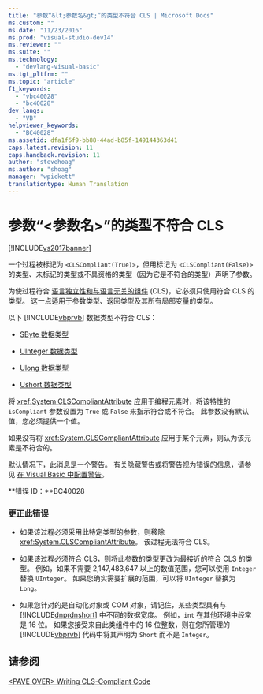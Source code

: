 ```yaml
---
title: "参数“&lt;参数名&gt;”的类型不符合 CLS | Microsoft Docs"
ms.custom: ""
ms.date: "11/23/2016"
ms.prod: "visual-studio-dev14"
ms.reviewer: ""
ms.suite: ""
ms.technology: 
  - "devlang-visual-basic"
ms.tgt_pltfrm: ""
ms.topic: "article"
f1_keywords: 
  - "vbc40028"
  - "bc40028"
dev_langs: 
  - "VB"
helpviewer_keywords: 
  - "BC40028"
ms.assetid: dfa1f6f9-bb88-44ad-b85f-149144363d41
caps.latest.revision: 11
caps.handback.revision: 11
author: "stevehoag"
ms.author: "shoag"
manager: "wpickett"
translationtype: Human Translation
---
```

# 参数“&lt;参数名&gt;”的类型不符合 CLS
[!INCLUDE[vs2017banner](../../../csharp/includes/vs2017banner.md)]

一个过程被标记为 `<CLSCompliant(True)>`，但用标记为 `<CLSCompliant(False)>` 的类型、未标记的类型或不具资格的类型（因为它是不符合的类型）声明了参数。  
  
 为使过程符合 [语言独立性和与语言无关的组件](../Topic/Language%20Independence%20and%20Language-Independent%20Components.md) \(CLS\)，它必须只使用符合 CLS 的类型。  这一点适用于参数类型、返回类型及其所有局部变量的类型。  
  
 以下 [!INCLUDE[vbprvb](../../../csharp/programming-guide/concepts/linq/includes/vbprvb_md.md)] 数据类型不符合 CLS：  
  
-   [SByte 数据类型](../../../visual-basic/language-reference/data-types/sbyte-data-type.md)  
  
-   [UInteger 数据类型](../../../visual-basic/language-reference/data-types/uinteger-data-type.md)  
  
-   [Ulong 数据类型](../../../visual-basic/language-reference/data-types/ulong-data-type.md)  
  
-   [Ushort 数据类型](../../../visual-basic/language-reference/data-types/ushort-data-type.md)  
  
 将 <xref:System.CLSCompliantAttribute> 应用于编程元素时，将该特性的 `isCompliant` 参数设置为 `True` 或 `False` 来指示符合或不符合。  此参数没有默认值，您必须提供一个值。  
  
 如果没有将 <xref:System.CLSCompliantAttribute> 应用于某个元素，则认为该元素是不符合的。  
  
 默认情况下，此消息是一个警告。  有关隐藏警告或将警告视为错误的信息，请参见 [在 Visual Basic 中配置警告](/visual-studio/ide/configuring-warnings-in-visual-basic)。  
  
 **错误 ID：**BC40028  
  
### 更正此错误  
  
-   如果该过程必须采用此特定类型的参数，则移除 <xref:System.CLSCompliantAttribute>。  该过程无法符合 CLS。  
  
-   如果该过程必须符合 CLS，则将此参数的类型更改为最接近的符合 CLS 的类型。  例如，如果不需要 2,147,483,647 以上的数值范围，您可以使用 `Integer` 替换 `UInteger`。  如果您确实需要扩展的范围，可以将 `UInteger` 替换为 `Long`。  
  
-   如果您针对的是自动化对象或 COM 对象，请记住，某些类型具有与 [!INCLUDE[dnprdnshort](../../../csharp/getting-started/includes/dnprdnshort_md.md)] 中不同的数据宽度。  例如，`int` 在其他环境中经常是 16 位。  如果您接受来自此类组件中的 16 位整数，则在您所管理的 [!INCLUDE[vbprvb](../../../csharp/programming-guide/concepts/linq/includes/vbprvb_md.md)] 代码中将其声明为 `Short` 而不是 `Integer`。  
  
## 请参阅  
 [\<PAVE OVER\> Writing CLS\-Compliant Code](http://msdn.microsoft.com/zh-cn/4c705105-69a2-4e5e-b24e-0633bc32c7f3)